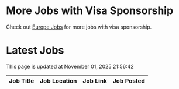 # More Jobs with Visa Sponsorship

Check out [Europe Jobs](https://github.com/sureshparimi/europejobs#latest-jobs) for more jobs with visa sponsorship.

# Latest Jobs

This page is updated at November 01, 2025 21:56:42

| Job Title | Job Location | Job Link | Job Posted |
| --- | --- | --- | --- |
